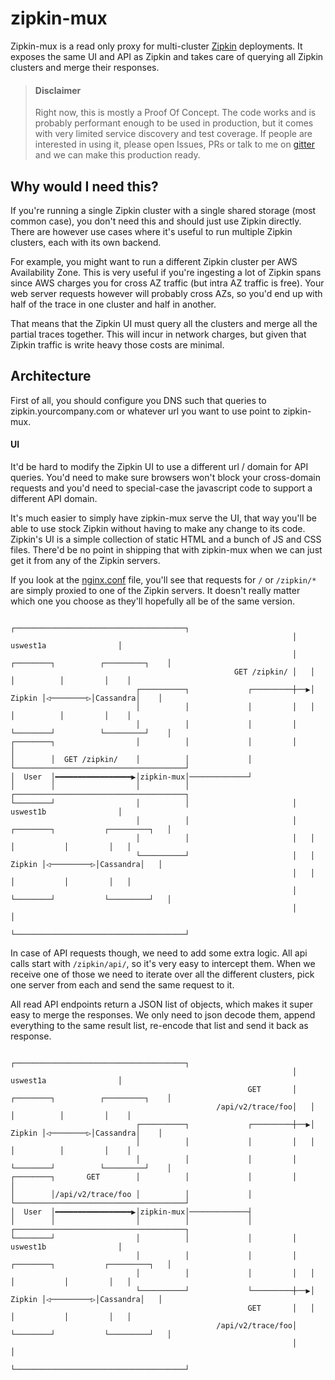 # zipkin-mux
Zipkin-mux is a read only proxy for multi-cluster [Zipkin](https://github.com/openzipkin/zipkin/) deployments.
It exposes the same UI and API as Zipkin and takes care of querying all Zipkin clusters and merge their responses.

> #### Disclaimer
> Right now, this is mostly a Proof Of Concept. The code works and is probably performant enough to be used in
> production, but it comes with very limited service discovery and test coverage. If people are interested in
> using it, please open Issues, PRs or talk to me on [gitter](https://gitter.im/openzipkin/zipkin) and we can
> make this production ready.

## Why would I need this?
If you're running a single Zipkin cluster with a single shared storage (most common case), you don't need this
and should just use Zipkin directly. There are however use cases where it's useful to run multiple Zipkin
clusters, each with its own backend.

For example, you might want to run a different Zipkin cluster per AWS Availability Zone. This is very useful if
you're ingesting a lot of Zipkin spans since AWS charges you for cross AZ traffic (but intra AZ traffic is free).
Your web server requests however will probably cross AZs, so you'd end up with half of the trace in one
cluster and half in another.

That means that the Zipkin UI must query all the clusters and merge all the partial traces together. This will
incur in network charges, but given that Zipkin traffic is write heavy those costs are minimal.

## Architecture
First of all, you should configure you DNS such that queries to zipkin.yourcompany.com or whatever url you want
to use point to zipkin-mux.

#### UI
It'd be hard to modify the Zipkin UI to use a different url / domain for API queries. You'd need to make sure
browsers won't block your cross-domain requests and you'd need to special-case the javascript code to support
a different API domain.

It's much easier to simply have zipkin-mux serve the UI, that way you'll be able to use stock Zipkin without
having to make any change to its code. Zipkin's UI is a simple collection of static HTML and a bunch of JS and
CSS files. There'd be no point in shipping that with zipkin-mux when we can just get it from any of the Zipkin
servers.

If you look at the [nginx.conf](https://github.com/drolando/zipkin-mux/blob/master/nginx.conf#L34) file, you'll
see that requests for `/` or `/zipkin/*` are simply proxied to one of the Zipkin servers. It doesn't really
matter which one you choose as they'll hopefully all be of the same version.

                                                                   ┌──────────────────────────────────────┐
                                                                   │              uswest1a                │
                                                                   │   ┌────────┐          ┌─────────┐    │
                                                      GET /zipkin/ │   │        │          │         │    │
                                ┌──────────┐             ┌─────────┼──▶│ Zipkin │◁────────▷│Cassandra│    │
                                │          │             │         │   │        │          │         │    │
                                │          │             │         │   └────────┘          └─────────┘    │
    ┌────────┐                  │          │             │         │                                      │
    │        │  GET /zipkin/    │          │             │         └──────────────────────────────────────┘
    │  User  │━━━━━━━━━━━━━━━━━▶│zipkin-mux│─────────────┘                                                 
    │        │                  │          │                       ┌──────────────────────────────────────┐
    └────────┘                  │          │                       │              uswest1b                │
                                │          │                       │   ┌────────┐           ┌─────────┐   │
                                │          │                       │   │        │           │         │   │
                                └──────────┘                       │   │ Zipkin │◁─────────▷│Cassandra│   │
                                                                   │   │        │           │         │   │
                                                                   │   └────────┘           └─────────┘   │
                                                                   │                                      │
                                                                   └──────────────────────────────────────┘
                                                                                                           
In case of API requests though, we need to add some extra logic. All api calls start with `/zipkin/api/`, so
it's very easy to intercept them. When we receive one of those we need to iterate over all the different
clusters, pick one server from each and send the same request to it.

All read API endpoints return a JSON list of objects, which makes it super easy to merge the responses. We
only need to json decode them, append everything to the same result list, re-encode that list and send it
back as response.
                                                                                                           
                                                                   ┌──────────────────────────────────────┐
                                                                   │              uswest1a                │
                                                         GET       │   ┌────────┐          ┌─────────┐    │
                                                  /api/v2/trace/foo│   │        │          │         │    │
                                ┌──────────┐             ┌─────────┼──▶│ Zipkin │◁────────▷│Cassandra│    │
                                │          │             │         │   │        │          │         │    │
                                │          │             │         │   └────────┘          └─────────┘    │
    ┌────────┐       GET        │          │             │         │                                      │
    │        │/api/v2/trace/foo │          │             │         └──────────────────────────────────────┘
    │  User  │━━━━━━━━━━━━━━━━━▶│zipkin-mux│─────────────┤                                                 
    │        │                  │          │             │         ┌──────────────────────────────────────┐
    └────────┘                  │          │             │         │              uswest1b                │
                                │          │             │         │   ┌────────┐           ┌─────────┐   │
                                │          │             │         │   │        │           │         │   │
                                └──────────┘             └─────────┼──▶│ Zipkin │◁─────────▷│Cassandra│   │
                                                         GET       │   │        │           │         │   │
                                                  /api/v2/trace/foo│   └────────┘           └─────────┘   │
                                                                   │                                      │
                                                                   └──────────────────────────────────────┘
